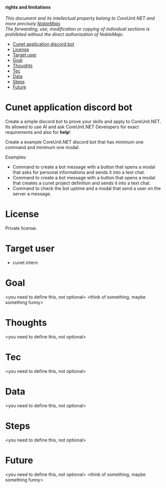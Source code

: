 #### **rights and limitations**  
*This document and its intellectual property belong to CoreUnit.NET and more precisely [NobleMajo](https://github.com/noblemajo).*  
*The forwarding, use, modification or copying of individual sections is prohibited without the direct authorisation of NobleMajo.*

- [Cunet application discord bot](#cunet-application-discord-bot)
- [License](#license)
- [Target user](#target-user)
- [Goal](#goal)
- [Thoughts](#thoughts)
- [Tec](#tec)
- [Data](#data)
- [Steps](#steps)
- [Future](#future)

# Cunet application discord bot
Create a simple discord bot to prove your skills and apply to CoreUnit.NET.
Its allowed to use AI and ask CoreUnit.NET Developers for exact requirements and also for **help**!

Create a example CoreUnit.NET discord bot that has minimum one command and minimum one modal.

Examples:
- Command to create a bot message with a button that opens a modal that asks for personal informations and sends it into a text chat.
- Command to create a bot message with a button that opens a modal that creates a cunet project definition and sends it into a text chat.
- Command to check the bot uptime and a modal that send a user on the server a message.

# License
Private license.

# Target user
- cunet intern

# Goal
<you need to define this, not optional>
<think of something, maybe something funny>

# Thoughts
<you need to define this, not optional>

# Tec
<you need to define this, not optional>

# Data
<you need to define this, not optional>

# Steps
<you need to define this, not optional>

# Future
<you need to define this, not optional>
<think of something, maybe something funny>
